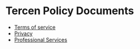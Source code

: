 # Tercen Policy Documents

* [Terms of service](Terms.md)
* [Privacy](Privacy.md)
* [Professional Services](https://github.com/tercen/Policy/blob/main/Terms-and-Conditions-Professional-Services.md)
